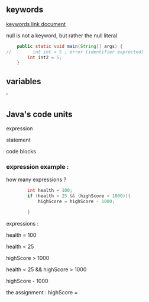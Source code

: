 ## keywords

[keywords link document](https://docs.oracle.com/javase/specs/jls/se17/html/jls-3.html#jls-3.9)

null is not a keyword, but rather the null literal

```java
    public static void main(String[] args) {
//        int int = 5 ; error (identifier exprected)
        int int2 = 5;
    }
```

## variables

'

## Java's code units

expression

statement

code blocks

### expression example :

how many expressions ?

```java
        int health = 100;
        if (health > 25 && (highScore > 1000)){
            highScore = highScore - 1000;

        }
```

expressions :

health = 100

health < 25

highScore > 1000

health < 25 && highScore > 1000

highScore - 1000

the assignment : highScore =
